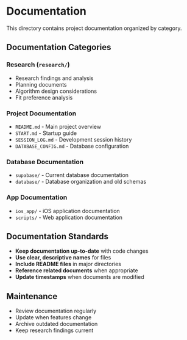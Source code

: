# Documentation

This directory contains project documentation organized by category.

## Documentation Categories

### **Research** (`research/`)
- Research findings and analysis
- Planning documents
- Algorithm design considerations
- Fit preference analysis

### **Project Documentation**
- `README.md` - Main project overview
- `START.md` - Startup guide
- `SESSION_LOG.md` - Development session history
- `DATABASE_CONFIG.md` - Database configuration

### **Database Documentation**
- `supabase/` - Current database documentation
- `database/` - Database organization and old schemas

### **App Documentation**
- `ios_app/` - iOS application documentation
- `scripts/` - Web application documentation

## Documentation Standards

- **Keep documentation up-to-date** with code changes
- **Use clear, descriptive names** for files
- **Include README files** in major directories
- **Reference related documents** when appropriate
- **Update timestamps** when documents are modified

## Maintenance

- Review documentation regularly
- Update when features change
- Archive outdated documentation
- Keep research findings current 